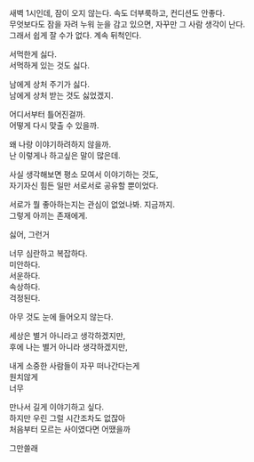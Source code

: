 새벽 1시인데, 잠이 오지 않는다. 속도 더부룩하고, 컨디션도 안좋다.  
무엇보다도 잠을 자려 누워 눈을 감고 있으면, 자꾸만 그 사람 생각이 난다.  
그래서 쉽게 잘 수가 없다. 계속 뒤척인다.  

서먹한게 싫다.  
서먹하게 있는 것도 싫다.  

남에게 상처 주기가 싫다.  
남에게 상처 받는 것도 싫었겠지.  

어디서부터 틀어진걸까.  
어떻게 다시 맞출 수 있을까.  

왜 나랑 이야기하려하지 않을까.  
난 이렇게나 하고싶은 말이 많은데.  

사실 생각해보면 평소 모여서 이야기하는 것도,  
자기자신 힘든 일만 서로서로 공유할 뿐이었다.  

서로가 뭘 좋아하는지는 관심이 없었나봐. 지금까지.  
그렇게 아끼는 존재에게.  

싫어, 그런거  

너무 심란하고 복잡하다.  
미안하다.  
서운하다.  
속상하다.  
걱정된다.  

아무 것도 눈에 들어오지 않는다.  

세상은 별거 아니라고 생각하겠지만,  
후에 나는 별거 아니라 생각하겠지만,  

내게 소중한 사람들이 자꾸 떠나간다는게  
원치않게  
너무  

만나서 길게 이야기하고 싶다.  
하지만 우린 그럴 시간조차도 없잖아  
처음부터 모르는 사이였다면 어땠을까  

그만쓸래